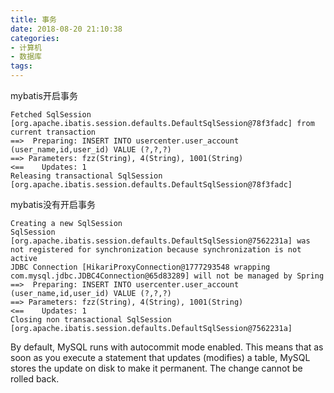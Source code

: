 ```yaml
---
title: 事务
date: 2018-08-20 21:10:38
categories:
- 计算机
- 数据库
tags:
---
```


mybatis开启事务
```
Fetched SqlSession [org.apache.ibatis.session.defaults.DefaultSqlSession@78f3fadc] from current transaction
==>  Preparing: INSERT INTO usercenter.user_account (user_name,id,user_id) VALUE (?,?,?)
==> Parameters: fzz(String), 4(String), 1001(String)
<==    Updates: 1
Releasing transactional SqlSession [org.apache.ibatis.session.defaults.DefaultSqlSession@78f3fadc]
```

mybatis没有开启事务
```
Creating a new SqlSession
SqlSession [org.apache.ibatis.session.defaults.DefaultSqlSession@7562231a] was not registered for synchronization because synchronization is not active
JDBC Connection [HikariProxyConnection@1777293548 wrapping com.mysql.jdbc.JDBC4Connection@65d83289] will not be managed by Spring
==>  Preparing: INSERT INTO usercenter.user_account (user_name,id,user_id) VALUE (?,?,?)
==> Parameters: fzz(String), 4(String), 1001(String)
<==    Updates: 1
Closing non transactional SqlSession [org.apache.ibatis.session.defaults.DefaultSqlSession@7562231a]
```

By default, MySQL runs with autocommit mode enabled. This means that as soon as you execute a statement that updates (modifies) a table, MySQL stores the update on disk to make it permanent. The change cannot be rolled back.
